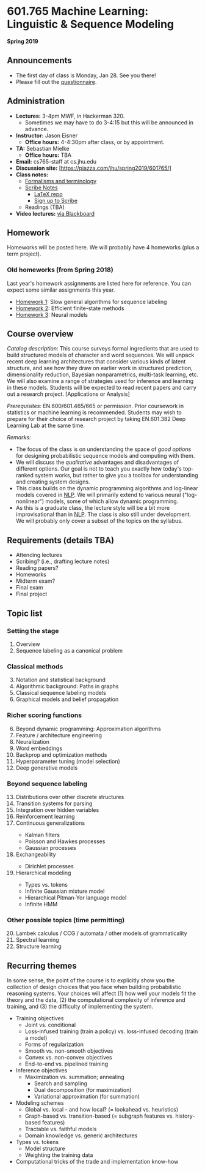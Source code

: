 # 601.765 Machine Learning: Linguistic & Sequence Modeling

**Spring 2019**

## Announcements

* The first day of class is Monday, Jan 28.  See you there!
* Please fill out the [questionnaire](https://docs.google.com/forms/d/e/1FAIpQLSelKHO6-6c2funbIIFSnZ8WGzZ_9IT5DeRK_XQEumqwWUYvow/viewform).

<!-- * Homework 1 has been posted [here](https://piazza.com/class/jd0fhovutom2kf?cid=14).  Due 2/19 at 2:00 PM -->

## Administration

* **Lectures:** 3-4pm MWF, in Hackerman 320.
  * Sometimes we may have to do 3-4:15 but this will be announced in advance.
* **Instructor:** Jason Eisner
  * **Office hours:** 4-4:30pm after class, or by appointment.
* **TA:** Sebastian Mielke
  * **Office hours:** TBA
* **Email:** cs765-staff at cs.jhu.edu
* **Discussion site:** [https://piazza.com/jhu/spring2019/601765/]
* **Class notes:**
  * [Formalisms and terminology](https://github.com/seq2class/scribe-notes/raw/master/formalisms.pdf)
  * [Scribe Notes](https://seq2class.github.io/scribe-notes/)
    * [LaTeX repo](https://github.com/seq2class/scribe-notes)
    * [Sign up to Scribe](https://github.com/seq2class/scribe-notes/wiki/Scribe-notes-sign-up)
  * Readings (TBA)
* **Video lectures:** [via Blackboard](https://blackboard.jhu.edu/webapps/ppto-PanoptoCourseTool-bb_bb60/Content.jsp?course_id=_155622_1&mode=cpview)

## Homework

Homeworks will be posted here.  We will probably have 4 homeworks (plus a term project).

### Old homeworks (from Spring 2018)

Last year's homework assignments are listed here for reference.  You can expect some similar assignments this year.

* [Homework 1](https://github.com/seq2class/assignment1): Slow general algorithms for sequence labeling
* [Homework 2](https://github.com/seq2class/assignment2): Efficient finite-state methods
* [Homework 3](https://github.com/seq2class/assignment3): Neural models

## Course overview

_Catalog description_: This course surveys formal ingredients that are used to build structured models of character and word sequences. We will unpack recent deep learning architectures that consider various kinds of latent structure, and see how they draw on earlier work in structured prediction, dimensionality reduction, Bayesian nonparametrics, multi-task learning, etc. We will also examine a range of strategies used for inference and learning in these models. Students will be expected to read recent papers and carry out a research project. [Applications or Analysis]

_Prerequisites:_ EN.600/601.465/665 or permission. Prior coursework in statistics or machine learning is recommended. Students may wish to prepare for their choice of research project by taking EN.601.382 Deep Learning Lab at the same time.

_Remarks:_
* The focus of the class is on understanding the space of *good options* for designing probabilistic sequence models and computing with them.
* We will discuss the *qualitative* advantages and disadvantages of different options.  Our goal is not to teach you exactly how today's top-ranked system works, but rather to give you a toolbox for understanding and creating system designs.
* This class builds on the dynamic programming algorithms and log-linear models covered in [NLP](http://cs.jhu.edu/~jason/465).  We will primarily extend to various neural ("log-nonlinear") models, some of which allow dynamic programming.
* As this is a graduate class, the lecture style will be a bit more improvisational than in [NLP](http://cs.jhu.edu/~jason/465). The class is also still under development. We will probably only cover a subset of the topics on the syllabus.

## Requirements (details TBA)

* Attending lectures
* Scribing? (i.e., drafting lecture notes)
* Reading papers?
* Homeworks
* Midterm exam?
* Final exam
* Final project

## Topic list

### Setting the stage

<ol start="1">
<li>Overview</li>
<li>Sequence labeling as a canonical problem</li>
</ol>

### Classical methods

<ol start="3">
<li> Notation and statistical background</li>
<li>Algorithmic background: Paths in graphs</li>
<li>Classical sequence labeling models</li>
<li>Graphical models and belief propagation</li>
</ol>

### Richer scoring functions

<ol start="6">
<li>Beyond dynamic programming: Approximation algorithms</li>
<li>Feature / architecture engineering</li>
<li>Neuralization</li>
<li>Word embeddings</li>
<li>Backprop and optimization methods</li>
<li>Hyperparameter tuning (model selection)</li>
<li>Deep generative models</li>
</ol>

### Beyond sequence labeling

<ol start="13">
<li>Distributions over other discrete structures</li>
<li>Transition systems for parsing</li>
<li>Integration over hidden variables</li>
<li>Reinforcement learning</li>
<li>Continuous generalizations</li>
<ul>
<li>Kalman filters</li>
<li>Poisson and Hawkes processes</li>
<li>Gaussian processes</li>
</ul>
<li>Exchangeability</li>
<ul>
<li>Dirichlet processes</li>
</ul>
<li>Hierarchical modeling</li>
<ul>
<li>Types vs. tokens</li>
<li>Infinite Gaussian mixture model</li>
<li>Hierarchical Pitman-Yor language model</li>
<li>Infinite HMM</li>
</ul>
</ol>

### Other possible topics (time permitting)

<ol start="20">
<li>Lambek calculus / CCG / automata / other models of grammaticality</li>
<li>Spectral learning</li>
<li>Structure learning</li>
</ol>

## Recurring themes

In some sense, the point of the course is to explicitly show you the
collection of design choices that you face when building probabilistic
reasoning systems.  Your choices will affect (1) how well your models
fit the theory and the data, (2) the computational complexity of inference
and training, and (3) the difficulty of implementing the system.

* Training objectives
  * Joint vs. conditional
  * Loss-infused training (train a policy) vs. loss-infused decoding (train a model)
  * Forms of regularization
  * Smooth vs. non-smooth objectives
  * Convex vs. non-convex objectives
  * End-to-end vs. pipelined training
* Inference objectives
  * Maximization vs. summation; annealing
	* Search and sampling
	* Dual decomposition (for maximization)
    * Variational approximation (for summation)
* Modeling schemes
  * Global vs. local - and how local?  (= lookahead vs. heuristics)
  * Graph-based vs. transition-based (= subgraph features vs. history-based features)
  * Tractable vs. faithful models
  * Domain knowledge vs. generic architectures
* Types vs. tokens
  * Model structure
  * Weighting the training data
* Computational tricks of the trade and implementation know-how
